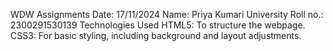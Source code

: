 WDW Assignments
Date: 17/11/2024
Name: Priya Kumari
University Roll no.: 2300291530139
Technologies Used
  HTML5: To structure the webpage.
  CSS3: For basic styling, including background and layout adjustments.
